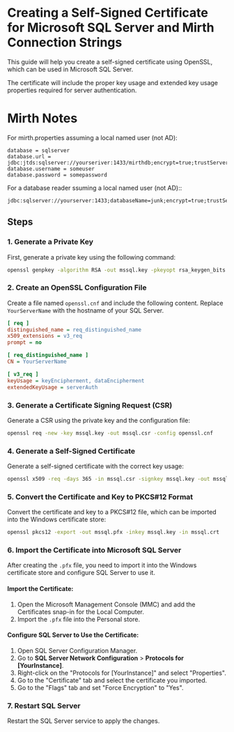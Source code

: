 
# Creating a Self-Signed Certificate for Microsoft SQL Server and Mirth Connection Strings

This guide will help you create a self-signed certificate using OpenSSL, which can be used in Microsoft SQL Server. 

The certificate will include the proper key usage and extended key usage properties required for server authentication.

# Mirth Notes
For mirth.properties assuming a local named user (not AD):
```text
database = sqlserver
database.url = jdbc:jtds:sqlserver://yourseriver:1433/mirthdb;encrypt=true;trustServerCertificate=true
database.username = someuser
database.password = somepassword
```

For a database reader ssuming a local named user (not AD)::
```text
jdbc:sqlserver://yourserver:1433;databaseName=junk;encrypt=true;trustServerCertificate=true
```

## Steps

### 1. Generate a Private Key

First, generate a private key using the following command:

```sh
openssl genpkey -algorithm RSA -out mssql.key -pkeyopt rsa_keygen_bits:2048
```

### 2. Create an OpenSSL Configuration File

Create a file named `openssl.cnf` and include the following content. Replace `YourServerName` with the hostname of your SQL Server.

```ini
[ req ]
distinguished_name = req_distinguished_name
x509_extensions = v3_req
prompt = no

[ req_distinguished_name ]
CN = YourServerName

[ v3_req ]
keyUsage = keyEncipherment, dataEncipherment
extendedKeyUsage = serverAuth
```

### 3. Generate a Certificate Signing Request (CSR)

Generate a CSR using the private key and the configuration file:

```sh
openssl req -new -key mssql.key -out mssql.csr -config openssl.cnf
```

### 4. Generate a Self-Signed Certificate

Generate a self-signed certificate with the correct key usage:

```sh
openssl x509 -req -days 365 -in mssql.csr -signkey mssql.key -out mssql.crt -extensions v3_req -extfile openssl.cnf
```

### 5. Convert the Certificate and Key to PKCS#12 Format

Convert the certificate and key to a PKCS#12 file, which can be imported into the Windows certificate store:

```sh
openssl pkcs12 -export -out mssql.pfx -inkey mssql.key -in mssql.crt
```

### 6. Import the Certificate into Microsoft SQL Server

After creating the `.pfx` file, you need to import it into the Windows certificate store and configure SQL Server to use it.

#### Import the Certificate:

1. Open the Microsoft Management Console (MMC) and add the Certificates snap-in for the Local Computer.
2. Import the `.pfx` file into the Personal store.

#### Configure SQL Server to Use the Certificate:

1. Open SQL Server Configuration Manager.
2. Go to **SQL Server Network Configuration** > **Protocols for [YourInstance]**.
3. Right-click on the "Protocols for [YourInstance]" and select "Properties".
4. Go to the "Certificate" tab and select the certificate you imported.
5. Go to the "Flags" tab and set "Force Encryption" to "Yes".

### 7. Restart SQL Server

Restart the SQL Server service to apply the changes.
